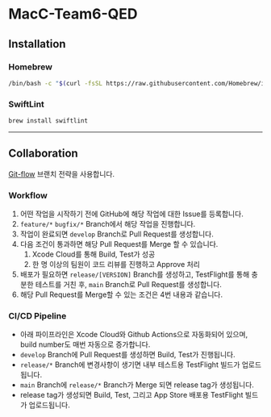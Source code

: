 # MacC-Team6-QED

## Installation

### Homebrew

```bash
/bin/bash -c "$(curl -fsSL https://raw.githubusercontent.com/Homebrew/install/HEAD/install.sh)"
```

### SwiftLint

```bash
brew install swiftlint
```

---

## Collaboration

[Git-flow](https://danielkummer.github.io/git-flow-cheatsheet/) 브랜치 전략을 사용합니다.

### Workflow

1. 어떤 작업을 시작하기 전에 GitHub에 해당 작업에 대한 Issue를 등록합니다.
2. `feature/*` `bugfix/*` Branch에서 해당 작업을 진행합니다.
3. 작업이 완료되면 `develop` Branch로 Pull Request를 생성합니다.
4. 다음 조건이 통과하면 해당 Pull Request를 Merge 할 수 있습니다.
    1. Xcode Cloud를 통해 Build, Test가 성공
    2. 한 명 이상의 팀원이 코드 리뷰를 진행하고 Approve 처리
5. 배포가 필요하면 `release/[VERSION]` Branch를 생성하고, TestFlight를 통해 충분한 테스트를 거친 후, `main` Branch로 Pull Request를 생성합니다.
6. 해당 Pull Request를 Merge할 수 있는 조건은 4번 내용과 같습니다.

### CI/CD Pipeline

- 아래 파이프라인은 Xcode Cloud와 Github Actions으로 자동화되어 있으며, build number도 매번 자동으로 증가합니다.
- `develop` Branch에 Pull Request를 생성하면 Build, Test가 진행됩니다.
- `release/*` Branch에 변경사항이 생기면 내부 테스트용 TestFlight 빌드가 업로드됩니다.
- `main` Branch에 `release/*` Branch가 Merge 되면 release tag가 생성됩니다.
- release tag가 생성되면 Build, Test, 그리고 App Store 배포용 TestFlight 빌드가 업로드됩니다.
